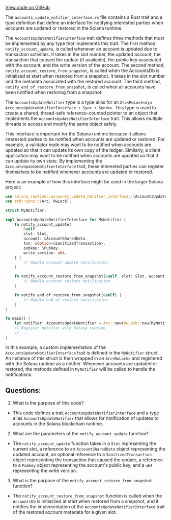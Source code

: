 
[View code on GitHub](https://github.com/solana-labs/solana/blob/master/runtime/src/accounts_update_notifier_interface.rs)

The `accounts_update_notifier_interface.rs` file contains a Rust trait and a type definition that define an interface for notifying interested parties when accounts are updated or restored in the Solana runtime. 

The `AccountsUpdateNotifierInterface` trait defines three methods that must be implemented by any type that implements this trait. The first method, `notify_account_update`, is called whenever an account is updated due to transaction activities. It takes in the slot number, the updated account, the transaction that caused the update (if available), the public key associated with the account, and the write version of the account. The second method, `notify_account_restore_from_snapshot`, is called when the AccountsDb is initialized at start when restored from a snapshot. It takes in the slot number and the metadata associated with the restored account. The third method, `notify_end_of_restore_from_snapshot`, is called when all accounts have been notified when restoring from a snapshot.

The `AccountsUpdateNotifier` type is a type alias for an `Arc<RwLock<dyn AccountsUpdateNotifierInterface + Sync + Send>>`. This type is used to create a shared, thread-safe reference-counted pointer to an object that implements the `AccountsUpdateNotifierInterface` trait. This allows multiple threads to access and modify the same object safely.

This interface is important for the Solana runtime because it allows interested parties to be notified when accounts are updated or restored. For example, a validator node may want to be notified when accounts are updated so that it can update its own copy of the ledger. Similarly, a client application may want to be notified when accounts are updated so that it can update its own state. By implementing the `AccountsUpdateNotifierInterface` trait, these interested parties can register themselves to be notified whenever accounts are updated or restored.

Here is an example of how this interface might be used in the larger Solana project:

```rust
use solana_runtime::accounts_update_notifier_interface::{AccountsUpdateNotifier, AccountsUpdateNotifierInterface};
use std::sync::{Arc, RwLock};

struct MyNotifier;

impl AccountsUpdateNotifierInterface for MyNotifier {
    fn notify_account_update(
        &self,
        slot: Slot,
        account: &AccountSharedData,
        txn: &Option<&SanitizedTransaction>,
        pubkey: &Pubkey,
        write_version: u64,
    ) {
        // Handle account update notification
    }

    fn notify_account_restore_from_snapshot(&self, slot: Slot, account: &StoredAccountMeta) {
        // Handle account restore notification
    }

    fn notify_end_of_restore_from_snapshot(&self) {
        // Handle end of restore notification
    }
}

fn main() {
    let notifier: AccountsUpdateNotifier = Arc::new(RwLock::new(MyNotifier));
    // Register notifier with Solana runtime
    // ...
}
```

In this example, a custom implementation of the `AccountsUpdateNotifierInterface` trait is defined in the `MyNotifier` struct. An instance of this struct is then wrapped in an `Arc<RwLock>` and registered with the Solana runtime as a notifier. Whenever accounts are updated or restored, the methods defined in `MyNotifier` will be called to handle the notifications.
## Questions: 
 1. What is the purpose of this code?
- This code defines a trait `AccountsUpdateNotifierInterface` and a type alias `AccountsUpdateNotifier` that allows for notification of updates to accounts in the Solana blockchain runtime.

2. What are the parameters of the `notify_account_update` function?
- The `notify_account_update` function takes in a `Slot` representing the current slot, a reference to an `AccountSharedData` object representing the updated account, an optional reference to a `SanitizedTransaction` object representing the transaction that caused the update, a reference to a `Pubkey` object representing the account's public key, and a `u64` representing the write version.

3. What is the purpose of the `notify_account_restore_from_snapshot` function?
- The `notify_account_restore_from_snapshot` function is called when the `AccountsDb` is initialized at start when restored from a snapshot, and it notifies the implementation of the `AccountsUpdateNotifierInterface` trait of the restored account metadata for a given slot.